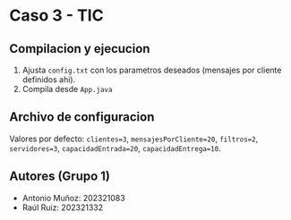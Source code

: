 # Caso 3 - TIC

## Compilacion y ejecucion

1. Ajusta `config.txt` con los parametros deseados (mensajes por cliente definidos ahi).
2. Compila desde `App.java`

## Archivo de configuracion

Valores por defecto: `clientes=3`, `mensajesPorCliente=20`, `filtros=2`, `servidores=3`, `capacidadEntrada=20`, `capacidadEntrega=10`.

## Autores (Grupo 1)
- Antonio Muñoz: 202321083
- Raúl Ruiz: 202321332